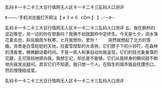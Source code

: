 乱码卡一卡二卡三大豆行情网无人区卡一卡二卡三乱码入口测评

《——✅手机浏览器打开网沚【ａ３ｅ６. cOm 】 】✅—》--

乱码卡一卡二卡三大豆行情网无人区卡一卡二卡三乱码入口测评	五、我在鹊桥的这边等您，另一边的你在想我吗？我俩不如就鹊桥中定终生。今天是七夕，流水落花夏去也，斜风细雨乍秋寒，七月我想你，爱你！
　　突然就想起了北方的雪橇，背景是白雪皑皑的天地，拉着雪爬犁的大青驹，它们脖子下的小铃叮，在森林的清香里，微微翻动着时间。于是一些人和事自动向我呈现，它们的目光象垂落的花瓣，无可阻挡地掷向我。我想忘记，却总是不能够。它们从我转身的瞬间就不断地向我发出疑问。其实它们不知道，我只想一个人，在陌生的城市独自抚摸伤口，然后慢慢结成茧。





乱码卡一卡二卡三大豆行情网无人区卡一卡二卡三乱码入口测评
